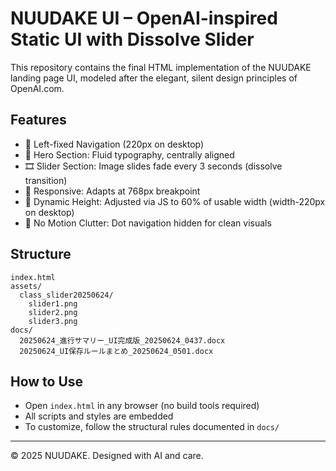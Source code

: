 # NUUDAKE UI – OpenAI-inspired Static UI with Dissolve Slider

This repository contains the final HTML implementation of the NUUDAKE landing page UI, modeled after the elegant, silent design principles of OpenAI.com.

## Features

- 🧭 Left-fixed Navigation (220px on desktop)
- 🌸 Hero Section: Fluid typography, centrally aligned
- 🎞️ Slider Section: Image slides fade every 3 seconds (dissolve transition)
- 📱 Responsive: Adapts at 768px breakpoint
- 📐 Dynamic Height: Adjusted via JS to 60% of usable width (width-220px on desktop)
- 🧘 No Motion Clutter: Dot navigation hidden for clean visuals

## Structure

```
index.html
assets/
  class_slider20250624/
    slider1.png
    slider2.png
    slider3.png
docs/
  20250624_進行サマリー_UI完成版_20250624_0437.docx
  20250624_UI保存ルールまとめ_20250624_0501.docx
```

## How to Use

- Open `index.html` in any browser (no build tools required)
- All scripts and styles are embedded
- To customize, follow the structural rules documented in `docs/`

---

© 2025 NUUDAKE. Designed with AI and care.
